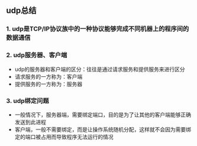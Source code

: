 ## udp总结
### 1. udp是TCP/IP协议族中的一种协议能够完成不同机器上的程序间的数据通信
### 2. udp服务器、客户端
+ udp的服务器和客户端的区分：往往是通过请求服务和提供服务来进行区分
+ 请求服务的一方称为：客户端
+ 提供服务的一方称为：服务器

### 3. udp绑定问题
+ 一般情况下，服务器端，需要绑定端口，目的是为了让其他的客户端能够正确发送到此进程
+ 客户端，一般不需要绑定，而是让操作系统随机分配，这样就不会因为需要绑定的端口被占用而导致程序无法运行的情况
